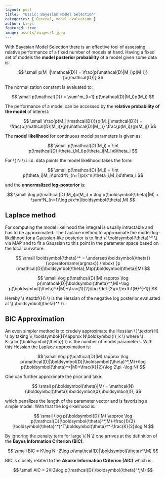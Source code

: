 ```yaml
---
layout: post
title:  "Basic: Bayesian Model Selection"
categories: [ General, model evaluation ]
author: kiryl
featured: true
image: assets/images/1.jpeg
---
```


With Bayesian Model Selection there is an effective tool of assessing relative performance of a fixed number of models at hand. Having a fixed set of models the **model posterior probability** of a model given some data is:

$$ \small p(M_i|\mathcal{D}) = \frac{p(\mathcal{D}|M_i)p(M_i)}{p(\mathcal{D})} $$ 

The normalization constant is evaluated to:

$$ \small p(\mathcal{D}) = \sum^m_{i=1} p(\mathcal{D}|M_i)p(M_i) $$

The performance of a model can be accessed by the **relative probability of the model** of interest:

$$ \small \frac{p(M_i|\mathcal{D})}{p(M_j|\mathcal{D})} = \frac{p(\mathcal{D}|M_i)}{p(\mathcal{D}|M_j)} \frac{p(M_i)}{p(M_j)} $$

The **model likelihood** for continuous model parameters is given as:

$$ \small p(\mathcal{D}|M_i) = \int p(\mathcal{D}|\theta_i,M_i)p(\theta_i|M_i)d\theta_i $$

For \\( N \\) i.i.d. data points the model likelihood takes the form:

$$ \small p(\mathcal{D}|M_i) = \int p(\theta_i|M_i)\prod^N_{n=1}p(x^n|\theta_i,M_i)d\theta_i $$

and the **unnormalized log-posterior** is:

$$ \small \log p(\mathcal{D}|M_i)p(M_i) = \log p(\boldsymbol{\theta}|M) + \sum^N_{n=1}\log p(x^n|\boldsymbol{\theta},M) $$

## Laplace method
For computing the model likelihood the integral is usually intractable and has to be approximated. The Laplace method to approximate the model log-likelihood for a Gaussian-like posterior is to find \\( \boldsymbol{\theta}^* \\) via MAP and to fit a Gaussian to this point in the parameter space based on the local curvature:

$$ \small
    \boldsymbol{\theta}^* = \underset{\boldsymbol{\theta}}{\operatorname{argmax}} \mbox{ }p (\mathcal{D}|\boldsymbol{\theta},M)p(\boldsymbol{\theta}|M)
$$

$$ \small
    \log p(\mathcal{D}|M) \approx \log p(\mathcal{D}|\boldsymbol{\theta}^*,M)+\log p(\boldsymbol{\theta}^*|M)+\frac{1}{2}\log \det (2\pi \textbf{H}^{-1})
$$

Hereby \\( \textbf{H} \\) is the Hessian of the negative log posterior evaluated at \\( \boldsymbol{\theta}^* \\) .

## BIC Approximation
An even simpler method is to crudely approximate the Hessian \\( \textbf{H} \\) by taking \\( \boldsymbol{H}\approx N\boldsymbol{I}_k \\) where  \\( K=\dim(\boldsymbol{\theta}) \\) is the number of model parameters. With this Hessian the Laplace approximation is:

$$ \small
    \log p(\mathcal{D}|M) \approx \log p(\mathcal{D}|\boldsymbol{D}|\boldsymbol{\theta}^*,M)+\log p(\boldsymbol{\theta}^*|M)+\frac{K}{2}(\log 2\pi -\log N)
$$

One can further approximate the prior and take: 

$$ \small p(\boldsymbol{\theta}|M) = \mathcal{N}(\boldsymbol{\theta}|\boldsymbol{0},\boldsymbol{I}), $$

which penalizes the length of the parameter vector and is favorizing a simple model. With that the log-likelihood is:

$$ \small
    \log p(\boldsymbol{D}|M) \approx \log p(\mathcal{D}|\boldsymbol{\theta}^*,M)-\frac{1}{2}(\boldsymbol{\theta}^*)^T\boldsymbol{\theta}^*-\frac{K}{2}\log N
$$

By ignoring the penalty term for large \\( N \\) one arrives at the definition of the **Bayes Information Criterion (BIC)**:

$$ \small BIC = K\log N -2\log p(\mathcal{D}|\boldsymbol{\theta}^*,M) $$

BIC is closely related to the **Akaike Information Criterion (AIC)** which is:

$$ \small AIC = 2K-2\log p(\mathcal{D}|\boldsymbol{\theta}^*,M) $$
